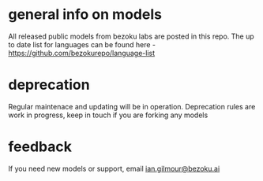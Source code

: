 # general info on models
All released public models from bezoku labs are posted in this repo. The up to date list for languages can be found here - https://github.com/bezokurepo/language-list
# deprecation
Regular maintenace and updating will be in operation. Deprecation rules are work in progress, keep in touch if you are forking any models
# feedback
If you need new models or support, email ian.gilmour@bezoku.ai
